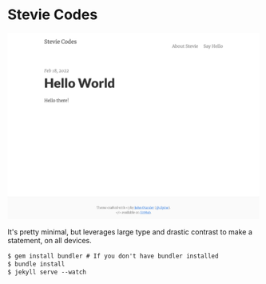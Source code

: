 # Stevie Codes 

![Screenshot](./screenshot.png)

It's pretty minimal, but leverages large type and drastic contrast to make a statement, on all devices.

```
$ gem install bundler # If you don't have bundler installed
$ bundle install
$ jekyll serve --watch
```
